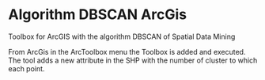 # Algorithm DBSCAN ArcGis
Toolbox for ArcGIS with the algorithm DBSCAN of Spatial Data Mining

From ArcGis in the ArcToolbox menu the Toolbox is added and executed. 
The tool adds a new attribute in the SHP with the number of cluster to which each point.
